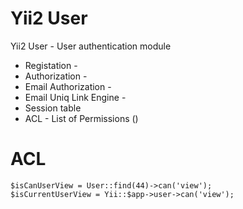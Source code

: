 Yii2 User
=========

Yii2 User - User authentication module

* Registation -
* Authorization - 
* Email Authorization -
* Email Uniq Link Engine -
* Session table
* ACL - List of Permissions ()

ACL
===

    $isCanUserView = User::find(44)->can('view');
    $isCurrentUserView = Yii::$app->user->can('view');